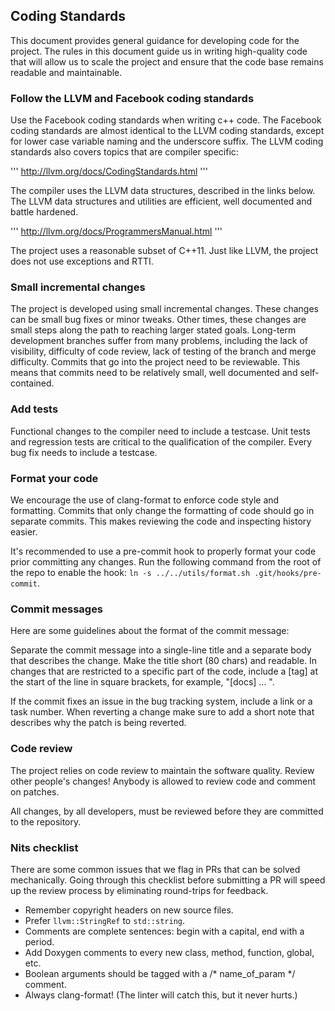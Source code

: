## Coding Standards

This document provides general guidance for developing code for the project.
The rules in this document guide us in writing high-quality code that will
allow us to scale the project and ensure that the code base remains readable and
maintainable.

### Follow the LLVM and Facebook coding standards

Use the Facebook coding standards when writing c++ code. The Facebook coding
standards are almost identical to the LLVM coding standards, except for lower
case variable naming and the underscore suffix. The LLVM coding standards also
covers topics that are compiler specific:

  '''
  http://llvm.org/docs/CodingStandards.html
  '''

The compiler uses the LLVM data structures, described in the links below. The
LLVM data structures and utilities are efficient, well documented and battle
hardened.

  '''
  http://llvm.org/docs/ProgrammersManual.html
  '''

The project uses a reasonable subset of C++11. Just like LLVM, the project does
not use exceptions and RTTI.

### Small incremental changes

The project is developed using small incremental changes. These changes can be
small bug fixes or minor tweaks. Other times, these changes are small steps
along the path to reaching larger stated goals. Long-term development branches
suffer from many problems, including the lack of visibility, difficulty of code
review, lack of testing of the branch and merge difficulty. Commits that go into
the project need to be reviewable. This means that commits need to be relatively
small, well documented and self-contained.

### Add tests

Functional changes to the compiler need to include a testcase. Unit tests and
regression tests are critical to the qualification of the compiler. Every bug
fix needs to include a testcase.

### Format your code

We encourage the use of clang-format to enforce code style and formatting.
Commits that only change the formatting of code should go in separate commits.
This makes reviewing the code and inspecting history easier.

It's recommended to use a pre-commit hook to properly format your code prior
committing any changes. Run the following command from the root of the repo
to enable the hook:
`ln -s ../../utils/format.sh .git/hooks/pre-commit`.

### Commit messages

Here are some guidelines about the format of the commit message:

Separate the commit message into a single-line title and a separate body that
describes the change. Make the title short (80 chars) and readable.  In changes
that are restricted to a specific part of the code, include a [tag] at the start
of the line in square brackets, for example, "[docs] ... ".

If the commit fixes an issue in the bug tracking system, include a link or a
task number. When reverting a change make sure to add a short note that
describes why the patch is being reverted.

### Code review

The project relies on code review to maintain the software quality. Review other
people's changes! Anybody is allowed to review code and comment on patches.

All changes, by all developers, must be reviewed before they are committed to
the repository.

### Nits checklist

There are some common issues that we flag in PRs that can be solved
mechanically.  Going through this checklist before submitting a PR will speed up
the review process by eliminating round-trips for feedback.

* Remember copyright headers on new source files.
* Prefer `llvm::StringRef` to `std::string`.
* Comments are complete sentences: begin with a capital, end with a period.
* Add Doxygen comments to every new class, method, function, global, etc.
* Boolean arguments should be tagged with a /* name_of_param */ comment.
* Always clang-format!  (The linter will catch this, but it never hurts.)
